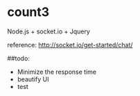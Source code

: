 # count3

Node.js + socket.io + Jquery

reference: http://socket.io/get-started/chat/

##todo:

* Minimize the response time
* beautify UI
* test
